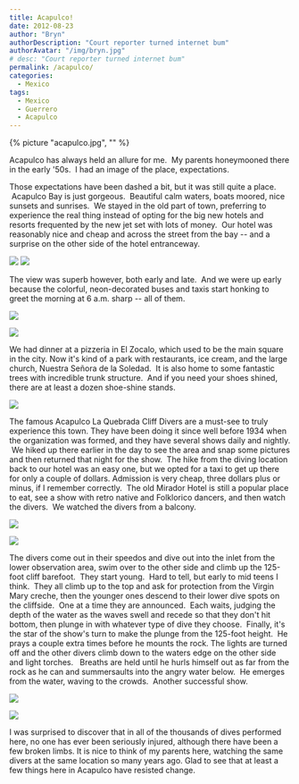 ```yaml
---
title: Acapulco!
date: 2012-08-23
author: "Bryn"
authorDescription: "Court reporter turned internet bum"
authorAvatar: "/img/bryn.jpg"
# desc: "Court reporter turned internet bum"
permalink: /acapulco/
categories:
  - Mexico
tags:
  - Mexico
  - Guerrero
  - Acapulco
---
```

{% picture "acapulco.jpg", "" %}

Acapulco has always held an allure for me.  My parents honeymooned there in the early '50s.  I had an image of the place, expectations.

Those expectations have been dashed a bit, but it was still quite a place.  Acapulco Bay is just gorgeous.  Beautiful calm waters, boats moored, nice sunsets and sunrises.  We stayed in the old part of town, preferring to experience the real thing instead of opting for the big new hotels and resorts frequented by the new jet set with lots of money.  Our hotel was reasonably nice and cheap and across the street from the bay -- and a surprise on the other side of the hotel entranceway.

[![](https://live.staticflickr.com/1859/43489455135_a85f14fd97_c.jpg)](https://www.flickr.com/photos/vagabondians/43489455135/in/album-72157700840824825/)
[![](https://live.staticflickr.com/1889/44347794832_f21cdc3b4c_c.jpg)](https://www.flickr.com/photos/vagabondians/44347794832/in/album-72157700840824825/)

The view was superb however, both early and late.  And we were up early because the colorful, neon-decorated buses and taxis start honking to greet the morning at 6 a.m. sharp -- all of them.

[![](https://live.staticflickr.com/1866/42588384460_bc990f8cbf_c.jpg)](https://www.flickr.com/photos/vagabondians/42588384460/in/album-72157700840824825/)

[![](https://live.staticflickr.com/1897/30528976928_6fd76f6635_c.jpg)](https://www.flickr.com/photos/vagabondians/30528976928/in/album-72157700840824825/)

We had dinner at a pizzeria in El Zocalo, which used to be the main square in the city. Now it's kind of a park with restaurants, ice cream, and the large church, Nuestra Señora de la Soledad.  It is also home to some fantastic trees with incredible trunk structure.  And if you need your shoes shined, there are at least a dozen shoe-shine stands.

[![](https://live.staticflickr.com/1881/42588280310_a6034488c2_c.jpg)](https://www.flickr.com/photos/vagabondians/42588280310/in/album-72157700840824825/)

The famous Acapulco La Quebrada Cliff Divers are a must-see to truly experience this town. They have been doing it since well before 1934 when the organization was formed, and they have several shows daily and nightly.  We hiked up there earlier in the day to see the area and snap some pictures and then returned that night for the show.  The hike from the diving location back to our hotel was an easy one, but we opted for a taxi to get up there for only a couple of dollars. Admission is very cheap, three dollars plus or minus, if I remember correctly.  The old Mirador Hotel is still a popular place to eat, see a show with retro native and Folklorico dancers, and then watch the divers.  We watched the divers from a balcony.

[![](https://live.staticflickr.com/1861/43489287815_3bd3b7e8b2_c.jpg)](https://www.flickr.com/photos/vagabondians/43489287815/in/album-72157700840824825/)

[![](https://live.staticflickr.com/1898/43679699364_baa55c0a4b_c.jpg)](https://www.flickr.com/photos/vagabondians/43679699364/in/album-72157700840824825/)

The divers come out in their speedos and dive out into the inlet from the lower observation area, swim over to the other side and climb up the 125-foot cliff barefoot.  They start young.  Hard to tell, but early to mid teens I think.  They all climb up to the top and ask for protection from the Virgin Mary creche, then the younger ones descend to their lower dive spots on the cliffside.  One at a time they are announced.  Each waits, judging the depth of the water as the waves swell and recede so that they don't hit bottom, then plunge in with whatever type of dive they choose.  Finally, it's the star of the show's turn to make the plunge from the 125-foot height.  He prays a couple extra times before he mounts the rock. The lights are turned off and the other divers climb down to the waters edge on the other side and light torches.   Breaths are held until he hurls himself out as far from the rock as he can and summersaults into the angry water below.  He emerges from the water, waving to the crowds.  Another successful show.

[![](https://live.staticflickr.com/1852/44396923961_9080c8ae4a_c.jpg)](https://www.flickr.com/photos/vagabondians/44396923961/in/album-72157700840824825/)

[![](https://live.staticflickr.com/1897/29459851947_d774a980c5_c.jpg)](https://www.flickr.com/photos/vagabondians/29459851947/in/album-72157700840824825/)

I was surprised to discover that in all of the thousands of dives performed here, no one has ever been seriously injured, although there have been a few broken limbs. It is nice to think of my parents here, watching the same divers at the same location so many years ago. Glad to see that at least a few things here in Acapulco have resisted change.